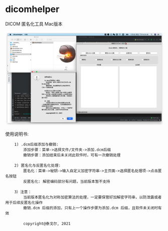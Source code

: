 # dicomhelper
DICOM 匿名化工具 Mac版本

![demonstration](demonstration.jpg)

使用说明书:
        
        1) .dcm后缀添加与撤销:
            添加步骤：菜单->选择文件/文件夹->添加.dcm后缀
            撤销步骤：添加结束后未关闭此软件时，可有一次撤销处理
        
        2) 匿名化与反匿名化处理:
            匿名化：菜单->秘钥->输入自定义加密字符串->主页面->选择匿名处理项->点击匿名按钮
            反匿名化: 解密编码部分有问题，当前版本暂不支持
            
        3）注意：
            当前版本匿名化为对称加密算法的处理，一定要保管好加解密字符串，以防泄露或者用于后续反匿名化操作
            撤销.dcm 后缀的添加，只有上一个操作步骤为添加.dcm 后缀，且软件未关闭时有效
            
            copyright@泰戈尔, 2021